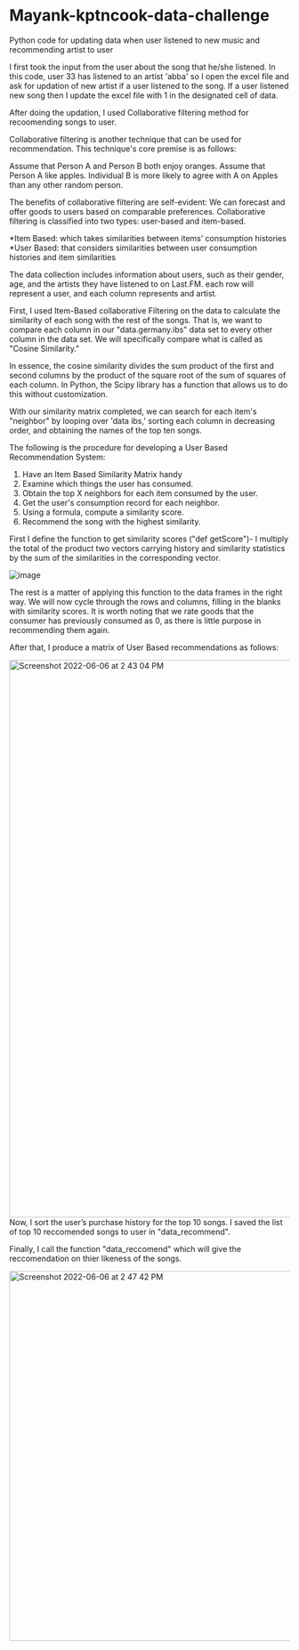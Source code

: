 # Mayank-kptncook-data-challenge
Python code for updating data when user listened to new music and recommending artist to user


I first took the input from the user about the song that he/she listened. In this code, user 33 has listened to an artist 'abba' so I open the excel file and ask for updation of new artist if a user  listened to the song. If a user listened new song then I update the excel file with 1 in the designated cell of data. 

After doing the updation, I used Collaborative filtering method for recoomending songs to user.


Collaborative filtering is another technique that can be used for recommendation.
This technique's core premise is as follows:

Assume that Person A and Person B both enjoy oranges.
Assume that Person A like apples.
Individual B is more likely to agree with A on Apples than any other random person.

The benefits of collaborative filtering are self-evident: We can forecast and offer goods to users based on comparable preferences. Collaborative filtering is classified into two types: user-based and item-based.

*Item Based: which takes similarities between items’ consumption histories
*User Based: that considers similarities between user consumption histories and item similarities


The data collection includes information about users, such as their gender, age, and the artists they have listened to on Last.FM. each row will represent a user, and each column represents and artist.


First, I used Item-Based collaborative Filtering on the data to calculate the similarity of each song with the rest of the songs. That is, we want to compare each column in our "data.germany.ibs" data set to every other column in the data set. We will specifically compare what is called as "Cosine Similarity."

In essence, the cosine similarity divides the sum product of the first and second columns by the product of the square root of the sum of squares of each column. In Python, the Scipy library has a function that allows us to do this without customization.

With our similarity matrix completed, we can search for each item's "neighbor" by looping over 'data ibs,' sorting each column in decreasing order, and obtaining the names of the top ten songs.


The following is the procedure for developing a User Based Recommendation System:

1) Have an Item Based Similarity Matrix handy 
2) Examine which things the user has consumed.
3) Obtain the top X neighbors for each item consumed by the user.
4) Get the user's consumption record for each neighbor.
5) Using a formula, compute a similarity score.
6) Recommend the song with the highest similarity.

First I define the function to get similarity scores ("def getScore")- I multiply the total of the product two vectors carrying history and similarity statistics by the sum of the similarities in the corresponding vector.

![image](https://user-images.githubusercontent.com/43773641/172162256-7ef56bd6-e27f-4ecc-a26a-8dbbde7f9df6.png)

The rest is a matter of applying this function to the data frames in the right way. We will now cycle through the rows and columns, filling in the blanks with similarity scores. It is worth noting that we rate goods that the consumer has previously consumed as 0, as there is little purpose in recommending them again.

After that, I produce a matrix of User Based recommendations as follows:

<img width="1002" alt="Screenshot 2022-06-06 at 2 43 04 PM" src="https://user-images.githubusercontent.com/43773641/172162824-782950b1-2e07-44f8-8b8c-d04165de57b5.png">
Now, I sort  the user’s purchase history for the top 10 songs. I saved the list of top 10 reccomended songs to user in "data_recommend". 

Finally, I call the function "data_reccomend" which will give the reccomendation on thier likeness of the songs.

<img width="665" alt="Screenshot 2022-06-06 at 2 47 42 PM" src="https://user-images.githubusercontent.com/43773641/172163507-e7fd60dc-ae33-4111-99f1-acfe6667b386.png">
